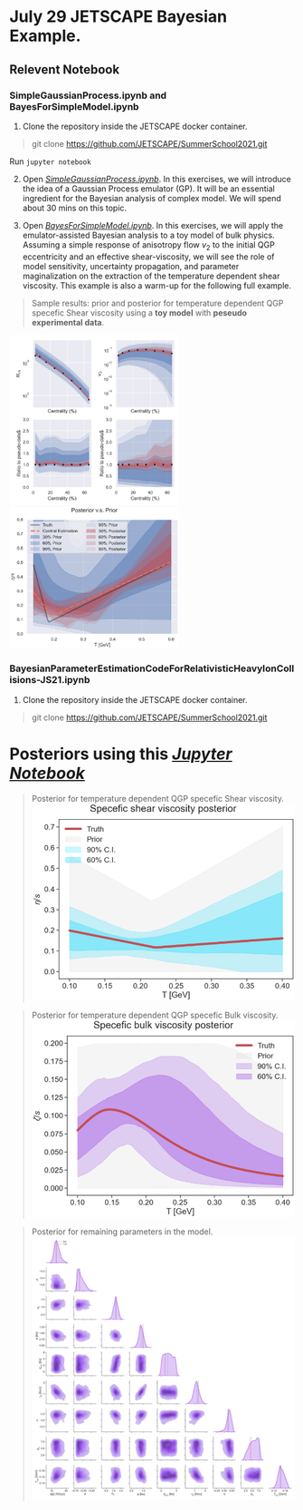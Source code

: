 # July 29 JETSCAPE Bayesian Example.
## Relevent Notebook

### SimpleGaussianProcess.ipynb and BayesForSimpleModel.ipynb
1. Clone the repository inside the JETSCAPE docker container.
>git clone https://github.com/JETSCAPE/SummerSchool2021.git

Run `jupyter notebook`

2. Open *[SimpleGaussianProcess.ipynb](https://github.com/JETSCAPE/SummerSchool2021/blob/master/Jul28_29_BayesianSoftExample/SimpleGaussianProcess.ipynb)*. In this exercises, we will introduce the idea of a Gaussian Process emulator (GP). It will be an essential ingredient for the Bayesian analysis of complex model. We will spend about 30 mins on this topic.



3. Open *[BayesForSimpleModel.ipynb](https://github.com/JETSCAPE/SummerSchool2021/blob/master/Jul28_29_BayesianSoftExample/BayesForSimpleModel.ipynb)*. In this exercises, we will apply the emulator-assisted Bayesian analysis to a toy model of bulk physics. Assuming a simple response of anisotropy flow $v_2$ to the initial QGP eccentricity and an effective shear-viscosity, we will see the role of model sensitivity, uncertainty propagation, and parameter maginalization on the extraction of the temperature dependent shear viscosity. This example is also a warm-up for the following full example.

> Sample results: prior and posterior for temperature dependent QGP specefic Shear viscosity using a **toy model** with **peseudo experimental data**.
<p>
<img src="https://github.com/JETSCAPE/SummerSchool2021/blob/master/Jul28_29_BayesianSoftExample/SimpleBulk/plots/Posterior_validation.png" width="300" />

<img src="https://github.com/JETSCAPE/SummerSchool2021/blob/master/Jul28_29_BayesianSoftExample/SimpleBulk/plots/Posterior_of_eta_s.png" width="300"  />
 </p>


### BayesianParameterEstimationCodeForRelativisticHeavyIonCollisions-JS21.ipynb

1. Clone the repository inside the JETSCAPE docker container.
>git clone https://github.com/JETSCAPE/SummerSchool2021.git

# Posteriors using this *[Jupyter Notebook](https://github.com/JETSCAPE/SummerSchool2021/blob/master/Jul28_29_BayesianSoftExample/BayesianParameterEstimationForRelativisticHeavyIonPhysics-JS21.ipynb)*
> Posterior for temperature dependent QGP specefic Shear viscosity.
![alt text](https://github.com/JETSCAPE/SummerSchool2021/blob/master/Jul28_29_BayesianSoftExample/Results/FigureFiles/shear_posterior.png)

> Posterior for temperature dependent QGP specefic Bulk viscosity.
![alt text](https://github.com/JETSCAPE/SummerSchool2021/blob/master/Jul28_29_BayesianSoftExample/Results/FigureFiles/bulk_posterior.png)

> Posterior for remaining parameters in the model.
![alt text](https://github.com/JETSCAPE/SummerSchool2021/blob/master/Jul28_29_BayesianSoftExample/Results/FigureFiles/JETSCAPE_bayesWithoutViscosity.png)

